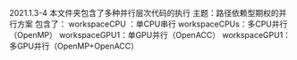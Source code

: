 2021.1.3-4
本文件夹包含了多种并行层次代码的执行
主题：路径依赖型期权的并行方案
包含了：
workspaceCPU ：单CPU串行
workspaceCPUs：多CPU并行（OpenMP）
workspaceGPU1：单GPU并行（OpenACC）
workspaceGPU1：多GPU并行（OpenMP+OpenACC）

